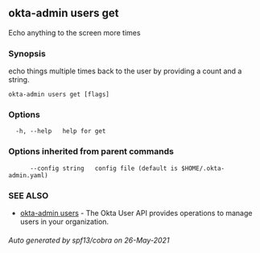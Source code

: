 ## okta-admin users get

Echo anything to the screen more times

### Synopsis

echo things multiple times back to the user by providing
a count and a string.

```
okta-admin users get [flags]
```

### Options

```
  -h, --help   help for get
```

### Options inherited from parent commands

```
      --config string   config file (default is $HOME/.okta-admin.yaml)
```

### SEE ALSO

* [okta-admin users](okta-admin_users.md)	 - The Okta User API provides operations to manage users in your organization.

###### Auto generated by spf13/cobra on 26-May-2021

